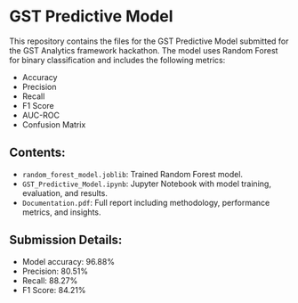 # GST Predictive Model

This repository contains the files for the GST Predictive Model submitted for the GST Analytics framework hackathon. The model uses Random Forest for binary classification and includes the following metrics:

- Accuracy
- Precision
- Recall
- F1 Score
- AUC-ROC
- Confusion Matrix

## Contents:
- `random_forest_model.joblib`: Trained Random Forest model.
- `GST_Predictive_Model.ipynb`: Jupyter Notebook with model training, evaluation, and results.
- `Documentation.pdf`: Full report including methodology, performance metrics, and insights.

## Submission Details:
- Model accuracy: 96.88%
- Precision: 80.51%
- Recall: 88.27%
- F1 Score: 84.21%
